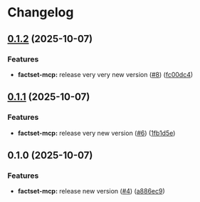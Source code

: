 # Changelog

## [0.1.2](https://github.com/vabatta/test-release-please/compare/factset-mcp@v0.1.1...factset-mcp@v0.1.2) (2025-10-07)


### Features

* **factset-mcp:** release very very new version ([#8](https://github.com/vabatta/test-release-please/issues/8)) ([fc00dc4](https://github.com/vabatta/test-release-please/commit/fc00dc4817cdb85ff2002985fbedda003e5a37a6))

## [0.1.1](https://github.com/vabatta/test-release-please/compare/factset-mcp@v0.1.0...factset-mcp@v0.1.1) (2025-10-07)


### Features

* **factset-mcp:** release very new version ([#6](https://github.com/vabatta/test-release-please/issues/6)) ([1fb1d5e](https://github.com/vabatta/test-release-please/commit/1fb1d5e639485445da6b587bc7cbe52beca3e1ae))

## 0.1.0 (2025-10-07)


### Features

* **factset-mcp:** release new version ([#4](https://github.com/vabatta/test-release-please/issues/4)) ([a886ec9](https://github.com/vabatta/test-release-please/commit/a886ec93c56a7be96ebf0bfa39e5dc8b371a8dbe))

